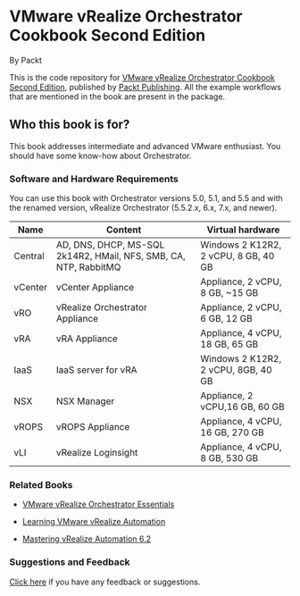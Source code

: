 # VMware vRealize Orchestrator Cookbook Second Edition
By Packt



This is the code repository for [VMware vRealize Orchestrator Cookbook Second Edition](https://www.packtpub.com/virtualization-and-cloud/vmware-vrealize-orchestrator-cookbook-second-edition?utm_source=github&utm_medium=repository&utm_campaign=9781786462787), published by [Packt Publishing](https://www.packtpub.com/). All the example workflows that are mentioned in the book are present in the package.

## Who this book is for?
This book addresses intermediate and advanced VMware enthusiast. You should have
some know-how about Orchestrator. 

### Software and Hardware Requirements
You can use this book with Orchestrator versions 5.0, 5.1, and 5.5 and with the renamed
version, vRealize Orchestrator (5.5.2.x, 6.x, 7.x, and newer).

|Name| Content| Virtual hardware|
|----|--------|-----------------|
Central |AD, DNS, DHCP, MS-SQL 2k14R2, HMail, NFS, SMB, CA, NTP, RabbitMQ|Windows 2 K12R2, 2 vCPU, 8 GB, 40 GB|
vCenter| vCenter Appliance| Appliance, 2 vCPU, 8 GB, ~15 GB|
vRO| vRealize Orchestrator Appliance| Appliance, 2 vCPU, 6 GB, 12 GB|
vRA |vRA Appliance |Appliance, 4 vCPU, 18 GB, 65 GB|
IaaS |IaaS server for vRA |Windows 2 K12R2, 2 vCPU, 8GB, 40 GB|
NSX| NSX Manager |Appliance, 2 vCPU,16 GB, 60 GB|
vROPS| vROPS Appliance |Appliance, 4 vCPU, 16 GB, 270 GB|
vLI |vRealize Loginsight |Appliance, 4 vCPU, 8 GB, 530 GB|

### Related Books

* [VMware vRealize Orchestrator Essentials](https://www.packtpub.com/virtualization-and-cloud/vmware-vrealize-orchestrator-essentials?utm_source=github&utm_medium=repository&utm_campaign=9781785884245)

* [Learning VMware vRealize Automation](https://www.packtpub.com/virtualization-and-cloud/learning-vmware-vrealize-automation?utm_source=github&utm_medium=repository&utm_campaign=9781785885839)

* [Mastering vRealize Automation 6.2](https://www.packtpub.com/virtualization-and-cloud/mastering-vrealize-automation-62?utm_source=github&utm_medium=repository&utm_campaign=9781782173779)

### Suggestions and Feedback
 [Click here](https://docs.google.com/forms/d/e/1FAIpQLSe5qwunkGf6PUvzPirPDtuy1Du5Rlzew23UBp2S-P3wB-GcwQ/viewform) if you have any feedback or suggestions.


